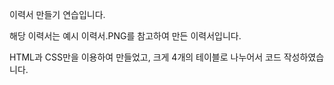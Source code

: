 이력서 만들기 연습입니다.


해당 이력서는 예시 이력서.PNG를 참고하여 만든 이력서입니다.

HTML과 CSS만을 이용하여 만들었고, 크게 4개의 테이블로 나누어서 코드 작성하였습니다.
